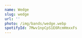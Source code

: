 ```yaml
---
name: Wedge
slug: wedge
url: ''
photo: /img/bands/wedge.webp
spotifyId: 7Mwv1npCpS1E6RcmHmxxFs
---
```

